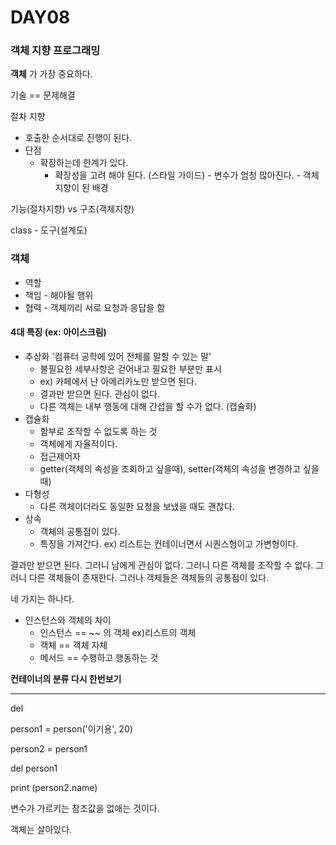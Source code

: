 # DAY08

### 객체 지향 프로그래밍

**객체** 가 가장 중요하다.

기술 == 문제해결

절차 지향 

- 호출한 순서대로 진행이 된다.
- 단점
  - 확장하는데 한계가 있다.
    - 확장성을 고려 해야 된다. (스타일 가이드) - 변수가 엄청 많아진다. - 객체 지향이 된 배경

기능(절차지향) vs 구조(객체지향)



class - 도구(설계도)



### 객체 

- 역할 
- 책임 - 해야될 행위
- 협력 - 객체끼리 서로 요청과 응답을 함

#### 4대 특징 (ex: 아이스크림)

- 추상화 '컴퓨터 공학에 있어 전체를 말할 수 있는 말'
  - 불필요한 세부사항은 걷어내고 필요한 부분만 표시
  - ex) 카페에서 난 아메리카노만 받으면 된다.
  - 결과만 받으면 된다. 관심이 없다.
  - 다른 객체는 내부 행동에 대해 간섭을 할 수가 없다. (캡슐화)
- 캡슐화
  - 함부로 조작할 수 없도록 하는 것
  - 객체에게 자율적이다. 
  - 접근제어자 
  - getter(객체의 속성을 조회하고 싶을때), setter(객체의 속성을 변경하고 싶을때)
- 다형성
  - 다른 객체이더라도 동일한 요청을 보냈을 때도 괜찮다.
- 상속
  - 객체의 공통점이 있다.
  - 특징을 가져간다. ex) 리스트는 컨테이너면서 시퀀스형이고 가변형이다. 

결과만 받으면 된다. 그러니 남에게 관심이 없다. 그러니 다른 객체를 조작할 수 없다. 그러니 다른 객체들이 존재한다. 그러나 객체들은 객체들의 공통점이 있다.

네 가지는 하나다.

- 인스턴스와 객체의 차이
  - 인스턴스 == ~~ 의 객체 ex)리스트의 객체
  - 객체 == 객체 자체
  - 메서드 == 수행하고 행동하는 것

**컨테이너의 분류 다시 한번보기**

---------

del

person1 = person('이기용', 20)

person2 = person1

del person1 

print (person2.name)

변수가 가르키는 참조값을 없애는 것이다. 

객체는 살아있다. 
